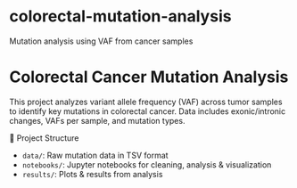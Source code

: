 # colorectal-mutation-analysis
Mutation analysis using VAF from cancer samples
# Colorectal Cancer Mutation Analysis

This project analyzes variant allele frequency (VAF) across tumor samples to identify key mutations in colorectal cancer. Data includes exonic/intronic changes, VAFs per sample, and mutation types.

 📁 Project Structure
- `data/`: Raw mutation data in TSV format
- `notebooks/`: Jupyter notebooks for cleaning, analysis & visualization
- `results/`: Plots & results from analysis

